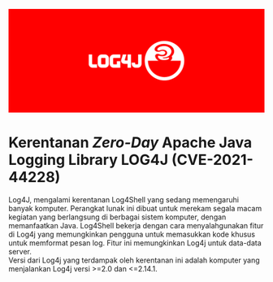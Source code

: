 ![thumbBanner](https://github.com/CSIRT-UMM/cysec-article/blob/main/28012022%20-%20Log4J/log4jThumb.png)
# Kerentanan <i>Zero-Day</i> Apache Java Logging Library LOG4J (CVE-2021-44228)

Log4J, mengalami kerentanan Log4Shell yang sedang memengaruhi banyak komputer. Perangkat lunak ini dibuat untuk merekam segala macam kegiatan yang berlangsung di berbagai sistem komputer, dengan memanfaatkan Java.
Log4Shell bekerja dengan cara menyalahgunakan fitur di Log4j yang memungkinkan pengguna untuk memasukkan kode khusus untuk memformat pesan log. Fitur ini memungkinkan Log4j untuk data-data server.
<br>Versi dari Log4j yang terdampak oleh kerentanan ini adalah komputer yang menjalankan Log4j versi >=2.0 dan <=2.14.1. 
